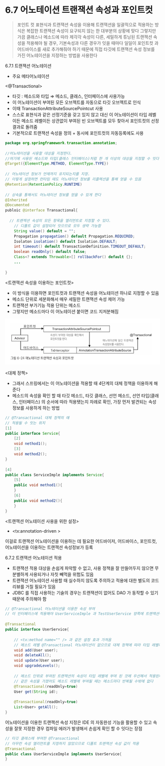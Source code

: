 # 6.7 어노테이션 트랜잭션 속성과 포인트컷

> 포인트 컷 표현식과 트랜잭션 속성을 이용해 트랜잭션을 일괄적으로 적용하는 방식은 복잡한 트랜잭션 속성이 요구되지 않는 한 대부분의 상황에 맞다
그렇지만 가끔 클래스나 메소드에 따라 제각각 속성이 다른, 세밀하게 튜닝된 트랜잭션 속성을 적용해야 될 경우,
기본속성과 다른 경우가 잇을 때마다 일일이 포인트컷 과 어드바이스를 새로 추가해줘야 하기 때문에 직접 타깃에 트랜잭션 속성 정보를 가진 어노테이션을 지정하는 방법을 사용한다

6.7.1 트랜잭션 어노테이션

- 주요 메타어노테이션

<@Transactional>

- 타깃 : 메소드와 타입 ⇒ 메소드, 클래스, 인터페이스에 사용가능
- 이 어노테이션이 부여된 모든 오브젝트를 자동으로 타깃 오브젝트로 인식
- 이때 TransactionAttributeSourcePointcut 사용
- 스스로 표현식과 같은 선정기준을 갖고 있지 않고 대신 이 어노테이션이 타입 레벨이든 메소드 레벨이든 상관없이 부여된 빈 오브젝트를 모두 찾아서 포인트컷의 선정 결과로 돌려줌
- 기본적으로 트랜잭션 속성을 정의 + 동시에 포인트컷의 자동등록에도 사용

```java
package org.springframework.transaction.annotation;

//어노테이션을 사용할 대상을 지정한다. 
//여기에 사용된 메소드와 타입(클래스 인터페이스)처럼 한 개 이상의 대상을 지정할 수 잇다
@Target({ElementType.METHOD, ElementType.TYPE})

// 어노테이션 정보가 언제까지 유지되는지를 지정.
// 이렇게 설정하면 런타임 때도 어노테이션 정보를 리플렉션을 통해 얻을 수 있음
@Retention(RetentionPolicy.RUNTIME)

// 상속을 통해서도 어노테이션 정보를 얻을 수 있게 한다
@Inherited
@Documented
publoic @interface Transactional{

  // 트랜잭션 속성의 모든 항목을 엘리먼트로 지정할 수 있다.
	// 디폴트 값이 설정되어 잇으므로 모두 생략 가능함
	String value() default = "";
	Propagation propagation() default Propagation.REQUIRED;
	Isolaton isolation() default Isolation.DEFAULT;
	int timeout() default TransactionDefinition.TIMEOUT_DEFAULT;
	boolean readOnly() default false;
	Class<? extends Throwable>[] rollbackFor() default {};
	...

}

```

<트랜잭션 속성을 이용하는 포인트컷>

- 이 방식을 이용하면 포인트컷과 트랜잭션 속성을 어노테이션 하나로 지정할 수 있음
- 메소드 단위로 세분화해서 매우 세밀한 트랜잭션 속성 제어 가능
- 트랜잭션 부가기능 적용 단위는 메소드
- 그렇지만 메소드마다 이 어노테이션 붙이면 코드 지저분해짐

![6%207%20%E1%84%8B%E1%85%A5%E1%84%82%E1%85%A9%E1%84%90%E1%85%A6%E1%84%8B%E1%85%B5%E1%84%89%E1%85%A7%E1%86%AB%20%E1%84%90%E1%85%B3%E1%84%85%E1%85%A2%E1%86%AB%E1%84%8C%E1%85%A2%E1%86%A8%E1%84%89%E1%85%A7%E1%86%AB%20%E1%84%89%E1%85%A9%E1%86%A8%E1%84%89%E1%85%A5%E1%86%BC%E1%84%80%E1%85%AA%20%E1%84%91%E1%85%A9%E1%84%8B%E1%85%B5%E1%86%AB%E1%84%90%E1%85%B3%E1%84%8F%E1%85%A5%E1%86%BA%20985618bea5f24025b20c1162394cea99/Untitled.png](6%207%20%E1%84%8B%E1%85%A5%E1%84%82%E1%85%A9%E1%84%90%E1%85%A6%E1%84%8B%E1%85%B5%E1%84%89%E1%85%A7%E1%86%AB%20%E1%84%90%E1%85%B3%E1%84%85%E1%85%A2%E1%86%AB%E1%84%8C%E1%85%A2%E1%86%A8%E1%84%89%E1%85%A7%E1%86%AB%20%E1%84%89%E1%85%A9%E1%86%A8%E1%84%89%E1%85%A5%E1%86%BC%E1%84%80%E1%85%AA%20%E1%84%91%E1%85%A9%E1%84%8B%E1%85%B5%E1%86%AB%E1%84%90%E1%85%B3%E1%84%8F%E1%85%A5%E1%86%BA%20985618bea5f24025b20c1162394cea99/Untitled.png)

<대체 정책>

- 그래서 스프링에서는 이 어노테이션을 적용할 때 4단계의 대체 정책을 이용하게 해준다
- 메소드의 속성을 확인 할 때 타깃 메소드, 타깃 클래스, 선언 메소드, 선언 타입(클래스, 인터페이스) 의 순서에 따라 적용됏는지 차례로 확인, 가장 먼저 발견되는 속성정보를 사용하게 하는 방법

```java
// @Transactional 대체 정책의 얘
// 적용될 수 잇는 위치
[1]
public interface Service{
	[2]
	void nethod1();
	[3]
	void method2();
}

[4]
public class ServiceImple implements Service{
	[5]
	public void method1(){
	}
	[6]
	public void method2(){
	}
}
```

<트랜잭션 어노테이션 사용을 위한 설정>

- <tx:annotation-driven >

이걸로 트랜잭션 어노테이션을 이용하는 데 필요한 어드바이저, 어드바이스, 포인트컷, 어노테이션을 이용하는 트랜잭션 속성정보가 등록

6.7.2 트랜잭션 어노테이션 적용

- 트랜잭션 적용 대상을 손쉽게 파악할 수 없고, 사용 정책을 잘 만들어두지 않으면 무분별하게 사용되거나 자칫 빼먹을 위험도 있음
- 트랜잭션 어노테이션 사용할 때 실수하지 않도록 주의하고 적용에 대한 별도의 코드 리뷰를 거칠 필요가 있음
- JDBC 를 직접 사용하는 기술의 경우는 트랜잭션이 없어도 DAO 가 동작할 수 있기 때문에 주의해야 함

```java
// @Transactional 어노테이션을 이용한 속성 부여
// 이 인터페이스에 적용해야 UserServiceImple 과 TestUserService 양쪽에 트랜잭션이 적용될 수 있기에 적용함 

@Transactional
public interface UserService{

	// <tx:method name="" /> 과 같은 설정 효과 가져옴
	// 메소드 레벨 @Transactional 어노테이션이 없으므로 대체 정책에 따라 타입 레벨에 부여된 디폴트 속성이 적용
	void add(User user);
	void deleteAll();
	void update(User user);
	void upgradeLevels();

	// 메소드 단위로 부여된 트랜잭션의 속성이 타입 레벨에 부여 된 것에 우선해서 적용된다.
	// 같은 속성을 가졌어도 메소드 레벨에 부여될 때는 메소드마다 반복될 수밖에 없다
	@Transactional(readOnly=true)
	User get(String id);

	@Transactional(readOnly=true)
	List<User> getAll();
}
```

어노테이션을 이용한 트랜잭션 속성 지정은 IDE 의 자동완성 기능을 활용할 수 있고 속성을 잘못 지정한 경우 컴파일 에러가 발생해서 손쉽게 확인 할 수 잇다는 장점

```java
// 타깃 클래스에 부여한 @Transactional
// 아무런 속성 엘리먼트를 지정하지 않았으므로 디폴트 트랜잭션 속성 값이 적용
@Transactional
public class UserServiceImple implements UserService{
}
```
